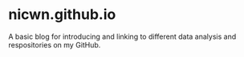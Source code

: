 # nicwn.github.io

A basic blog for introducing and linking to different data analysis and respositories on my GitHub.
